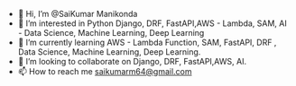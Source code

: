 - 👋 Hi, I’m @SaiKumar Manikonda
- 👀 I’m interested in Python Django, DRF, FastAPI,AWS - Lambda, SAM, AI - Data Science, Machine Learning, Deep Learning 
- 🌱 I’m currently learning AWS - Lambda Function, SAM, FastAPI, DRF , Data Science, Machine Learning, Deep Learning.
- 💞️ I’m looking to collaborate on Django, DRF, FastAPI,AWS, AI.
- 📫 How to reach me saikumarm64@gmail.com

<!---
SaiKumarm238/SaiKumarm238 is a ✨ special ✨ repository because its `README.md` (this file) appears on your GitHub profile.
You can click the Preview link to take a look at your changes.
--->
